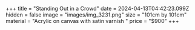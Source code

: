 +++
title = "Standing Out in a Crowd"
date = 2024-04-13T04:42:23.099Z
hidden = false
image = "images/img_3231.png"
size = "101cm by 101cm"
material = "Acrylic on canvas with satin varnish "
price = "$900"
+++
